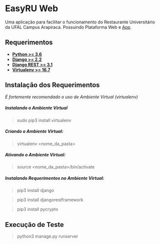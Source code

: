 # EasyRU Web
Uma aplicação para facilitar o funcionamento do Restaurante Universitário da UFAL Campus Arapiraca. Possuindo Plataforma Web e [App](https://github.com/igorcaavalcante/easyru-app).

## Requerimentos
* **[Python >= 3.6](https://www.python.org/downloads/)**
* **[Django >= 2.2](https://www.djangoproject.com/download/)**
* **[Django REST >= 3.1](https://www.django-rest-framework.org/)**
* **[Virtualenv >= 16.7](https://virtualenv.pypa.io/en/latest/)**

## Instalação dos Requerimentos
*É fortemente recomendado o uso de Ambiente Virtual (virtualenv)*
##### Instalando o Ambiente Virtual
>sudo pip3 install virtualenv
##### Criando o Ambiente Virtual:
>virtualenv <nome_da_pasta>
##### Ativando o Ambiente Virtual:
>source <nome_da_pasta>/bin/activate
##### Instalando Requerimentos no Ambiente Virtual:
>pip3 install django

>pip3 install djangorestframework

>pip3 install pycrypto

## Execução de Teste
>python3 manage.py runserver
